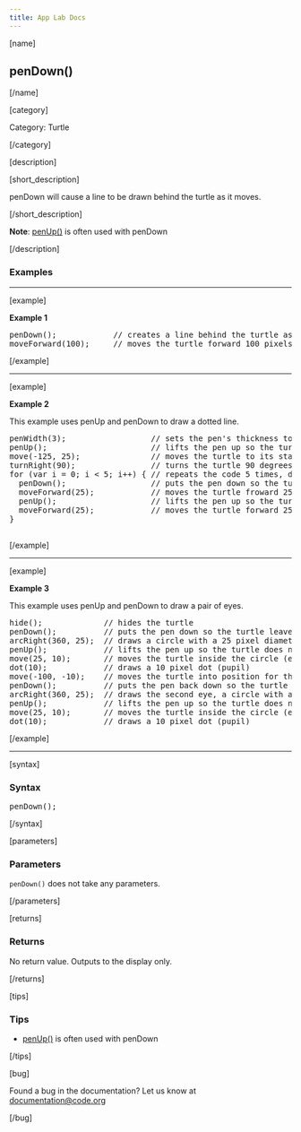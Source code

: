 ```yaml
---
title: App Lab Docs
---
```


[name]

## penDown()

[/name]


[category]

Category: Turtle

[/category]

[description]

[short_description]

penDown will cause a line to be drawn behind the turtle as it moves.

[/short_description]

**Note**: [penUp()](/applab/docs/penUp) is often used with penDown

[/description]

### Examples
____________________________________________________

[example]

**Example 1**

<pre>
penDown();            // creates a line behind the turtle as it moves
moveForward(100);     // moves the turtle forward 100 pixels
</pre>

[/example]

____________________________________________________

[example]

**Example 2**

This example uses penUp and penDown to draw a dotted line.

<pre>
penWidth(3);                  // sets the pen's thickness to 3 pixels
penUp();                      // lifts the pen up so the turtle does not leave a line behind it as it moves
move(-125, 25);               // moves the turtle to its starting location
turnRight(90);                // turns the turtle 90 degrees so that it is facing to the right
for (var i = 0; i < 5; i++) { // repeats the code 5 times, drawing 5 lines separated by white space
  penDown();                  // puts the pen down so the turtle leaves a line behind it as it moves
  moveForward(25);            // moves the turtle froward 25 pixels
  penUp();                    // lifts the pen up so the turtle does not leave a line behind it as it moves
  moveForward(25);            // moves the turtle forward 25 pixels
}

</pre>

[/example]

____________________________________________________

[example]

**Example 3**

This example uses penUp and penDown to draw a pair of eyes.

<pre>
hide();             // hides the turtle
penDown();          // puts the pen down so the turtle leaves a line behind it as it moves
arcRight(360, 25);  // draws a circle with a 25 pixel diameter (eye)
penUp();            // lifts the pen up so the turtle does not leave a line behind it as it moves
move(25, 10);       // moves the turtle inside the circle (eye)
dot(10);            // draws a 10 pixel dot (pupil)
move(-100, -10);    // moves the turtle into position for the second eye
penDown();          // puts the pen back down so the turtle leaves a line behind it as it moves
arcRight(360, 25);  // draws the second eye, a circle with a 25 pixel diameter
penUp();            // lifts the pen up so the turtle does not leave a line behind it as it moves
move(25, 10);       // moves the turtle inside the circle (eye)
dot(10);            // draws a 10 pixel dot (pupil)
</pre>


[/example]
____________________________________________________

[syntax]

### Syntax
<pre>
penDown();
</pre>

[/syntax]

[parameters]

### Parameters
`penDown()` does not take any parameters.

[/parameters]

[returns]

### Returns
No return value. Outputs to the display only.

[/returns]

[tips]

### Tips
- [penUp()](/applab/docs/penUp) is often used with penDown

[/tips]

[bug]

Found a bug in the documentation? Let us know at documentation@code.org

[/bug]
